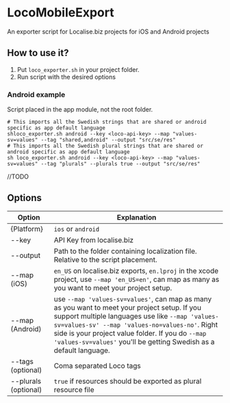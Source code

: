 # LocoMobileExport
An exporter script for Localise.biz projects for iOS and Android projects

## How to use it?

1. Put ```loco_exporter.sh``` in your project folder.
2. Run script with the desired options


### Android example
Script placed in the app module, not the root folder.
```
# This imports all the Swedish strings that are shared or android specific as app default language
shloco_exporter.sh android --key <loco-api-key> --map "values-sv=values" --tag "shared,android" --output "src/se/res"
# This imports all the Swedish plural strings that are shared or android specific as app default language
sh loco_exporter.sh android --key <loco-api-key> --map "values-sv=values" --tag "plurals" --plurals true --output "src/se/res"
```
//TODO

## Options

Option | Explanation
------- | -------
{Platform} | `ios` or `android`
--key | API Key from localise.biz
--output | Path to the folder containing localization file. Relative to the script placement.
--map (iOS) | `en_US` on localise.biz exports, `en.lproj` in the xcode project, use `--map 'en_US=en'`, can map as many as you want to meet your project setup.
--map (Android) | use `--map 'values-sv=values'`, can map as many as you want to meet your project setup. If you support multiple languages use like `--map 'values-sv=values-sv' --map 'values-no=values-no'`. Right side is your project value folder. If you do  `--map 'values-sv=values'` you'll be getting Swedish as a default language.
--tags (optional) | Coma separated Loco tags
--plurals (optional) | `true` if resources should be exported as plural resource file
